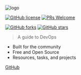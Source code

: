 <!-- _coverpage.md -->

![logo](logos/TheDevOpsGuide-logos_transparent_600.png)

[![GitHub license](https://img.shields.io/github/license/rishabkumar7/the-devops-guide.svg)](https://github.com/rishabkumar7/the-devops-guide/blob/main/LICENSE)
[![PRs Welcome](https://img.shields.io/badge/PRs-welcome-brightgreen.svg?style=flat-square)](http://makeapullrequest.com)

[![GitHub forks](https://img.shields.io/github/forks/rishabkumar7/the-devops-guide.svg?style=social&label=Fork&maxAge=2592000)](https://GitHub.com/rishabkumar7/the-devops-guide/network/)
[![GitHub stars](https://img.shields.io/github/stars/rishabkumar7/the-devops-guide.svg?style=social&label=Star&maxAge=2592000)](https://GitHub.com/rishabkumar7/the-devops-guide/stargazers/)

> A guide to DevOps

- Built for the community
- Free and Open Source
- Resources, tasks, and projects

[GitHub](https://github.com/rishabkumar7/the-devops-guide/)
